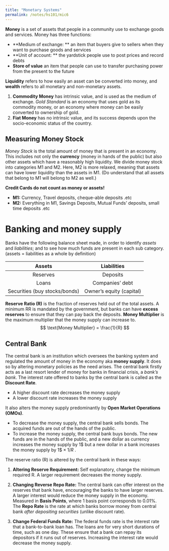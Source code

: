 ```yaml
---
title: "Monetary Systems"
permalink: /notes/hs101/mic6
---
```


**Money** is a set of assets that people in a community use to exchange goods and services. Money has three functions:

- **Medium of exchange: ** an item that buyers give to sellers when they want to purchase goods and services
- **Unit of account: ** the yardstick people use to post prices and record debts
- **Store of value** an item that people can use to transfer purchasing power from the present to the future

**Liquidity** refers to how easily an asset can be converted into money, and **wealth** refers to all monetary and non-monetary assets.

1. **Commodity Money** has intrinsic value, and is used as the medium of exchange. *Gold Standard* is an economy that uses gold as its commodity money, or an economy where money can be easily converted to ownership of gold.
2. **Fiat Money** has no intrinsic value, and its success depends upon the socio-economic status of the country.



## Measuring Money Stock

*Money Stock* is the total amount of money that is present in an economy. This includes not only the **currency** (money in hands of the public) but also other assets which have a reasonably high liquidity. We divide money stock into categories M1 and M2. Here, M2 is more relaxed, meaning that assets can have lower liquidity than the assets in M1. (Do understand that all assets that belong to M1 will belong to M2 as well.) 

**Credit Cards do not count as money or assets!**

- **M1:** Currency, Travel deposits, cheque-able deposits .etc
- **M2:** Everything in M1, Savings Deposits, Mutual Funds’ deposits, small time deposits .etc


# Banking and money supply

Banks have the following balance sheet made, in order to identify *assets* and *liabilities*; and to see how much funds are present in each sub category. (assets = liabilities as a whole by definition) 

|          **Assets**           |     **Liabilities**      |
| :---------------------------: | :----------------------: |
|           Reserves            |         Deposits         |
|             Loans             |     Companies’ debt      |
| Securities (buy stocks/bonds) | Owner’s equity (capital) |



**Reserve Ratio (R)**  is the fraction of reserves held out of the total assets. A minimum RR is mandated by the government, but banks can have **excess reserves** to ensure that they can pay back the deposits. **Money Multiplier** is the maximum multiplier that the money supply can increase to. 
$$
\text{Money Multiplier} = \frac{1}{R}
$$


## Central Bank

The central bank is an institution which oversees the banking system and regulated the amount of money in the economy aka **money supply**. It does so by altering monetary policies as the need arises. The central bank firstly acts as a last resort lender of money for banks in financial crisis, a *bank’s bank*. The interest rate offered to banks by the central bank is called as the **Discount Rate**.

- A higher discount rate decreases the money supply
- A lower discount rate increases the money supply

 It also alters the money supply predominantly by **Open Market Operations (OMOs)**.

- To decrease the money supply, the central bank sells bonds. The acquired funds are out of the hands of the public.
- To increase the money supply, the central bank buys bonds. The new funds are in the hands of the public, and a new dollar as currency increases the money supply by 1\$ but a new dollar in a bank increases the money supply by $1\$\times 1/R$ .



The reserve ratio (R) is altered by the central bank in these ways:

1. **Altering Reserve Requirement:** Self explanatory, change the minimum required R. A larger requirement decreases the money supply.
2. **Changing Reverse Repo Rate:** The central bank can offer interest on the reserves that bank have, encouraging the banks to have larger reserves. A larger interest would reduce the money supply in the economy. Measured in **Basis Points**, where 1 basis point corresponds to $0.01\%$. The **Repo Rate** is the rate at which banks borrow money from central bank *after depositing securities* (unlike discount rate).

3. **Change Federal Funds Rate:** The federal funds rate is the interest rate that a bank-to-bank loan has. The loans are for very short durations of time, such as one day. These ensure that a bank can repay its depositors if it runs out of reserves. Increasing the interest rate would decrease the money supply.